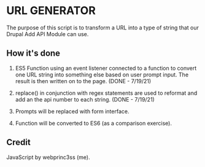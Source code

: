 # URL GENERATOR

The purpose of this script is to transform a URL into a type of string that our Drupal Add API Module can use.

## How it's done
1. ES5 Function using an event listener connected to a function to convert one URL string into something else based on user prompt input.  The result is then written on to the page. (DONE - 7/19/21)

2.  replace() in conjunction with regex statements are used to reformat and add an the api number to each string. (DONE - 7/19/21)

3.  Prompts will be replaced with form interface.

4.  Function will be converted to ES6 (as a comparison exercise).

## Credit
JavaScript by webprinc3ss (me).